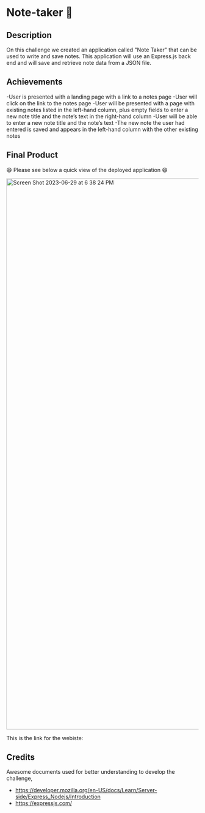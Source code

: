 # Note-taker 📝

## Description
On this challenge we created an application called "Note Taker" that can be used to write and save notes. This application will use an Express.js back end and will save and retrieve note data from a JSON file.

## Achievements
-User is presented with a landing page with a link to a notes page
-User will click on the link to the notes page
-User will be presented with a page with existing notes listed in the left-hand column, plus empty fields to enter a new note title and the note’s text in the right-hand column
-User will be able to enter a new note title and the note’s text
-The new note the user had entered is saved and appears in the left-hand column with the other existing notes


## Final Product

 
😄 Please see below a quick view of the deployed application 😄 

<img width="1440" alt="Screen Shot 2023-06-29 at 6 38 24 PM" src="https://github.com/HeiRiv/Note-taker/assets/128196586/dd38798d-afc5-444a-8c5f-c80c54f401ee">

This is the link for the webiste: 

## Credits 

Awesome documents used for better understanding to develop the challenge,

- https://developer.mozilla.org/en-US/docs/Learn/Server-side/Express_Nodejs/Introduction
- https://expressjs.com/
